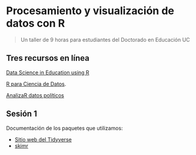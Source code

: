 # Procesamiento y visualización de datos con R

> Un taller de 9 horas para estudiantes del Doctorado en Educación UC

## Tres recursos en línea

[Data Science in Education using R](https://datascienceineducation.com/)

[R para Ciencia de Datos](https://es.r4ds.hadley.nz/).  

[AnalizaR datos políticos](https://arcruz0.github.io/libroadp/)


## Sesión 1

Documentación de los paquetes que utilizamos:

- [Sitio web del Tidyverse](https://www.tidyverse.org/)
- [skimr](https://docs.ropensci.org/skimr/)
